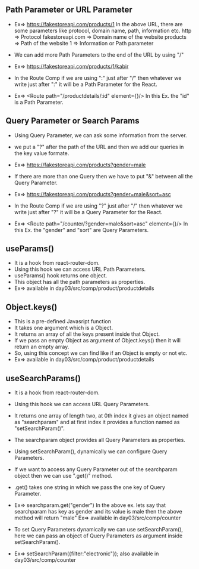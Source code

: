 ## Path Parameter or URL Parameter
* Ex=> https://fakestoreapi.com/products/1
    In the above URL, there are some parameters like protocol, domain name, path, information etc.
    http => Protocol
    fakestoreapi.com => Domain name of the website
    products => Path of the website
    1 => Information or Path parameter

* We can add more Path Parameters to the end of the URL by using "/"
* Ex=>  https://fakestoreapi.com/products/1/kabir

* In the Route Comp if we are using ":" just after "/" then whatever we write just after ":" it will be a Path Parameter for the React.
* Ex=> <Route path="/productdetails/:id" element={<ProductDetails />}/>
    In this Ex. the "id" is a Path Parameter.


## Query Parameter or Search Params
* Using Query Parameter, we can ask some information from the server.
* we put a "?" after the path of the URL and then we add our queries in the key value formate.
* Ex=> https://fakestoreapi.com/products?gender=male

* If there are more than one Query then we have to put "&" between all the Query Parameter.
* Ex=> https://fakestoreapi.com/products?gender=male&sort=asc

* In the Route Comp if we are using "?" just after "/" then whatever we write just after "?" it will be a Query Parameter for the React.
* Ex=> <Route path="/counter/?gender=male&sort=asc" element={<ProductDetails />}/>
    In this Ex. the "gender" and "sort" are Query Parameters.



## useParams()
* It is a hook from react-router-dom.
* Using this hook we can access URL Path Parameters.
* useParams() hook returns one object.
* This object has all the path parameters as properties.
* Ex=> available in day03/src/comp/product/productdetails


## Object.keys()
* This is a pre-defined Javasript function
* It takes one argument which is a Object.
* It returns an array of all the keys present inside that Object.
* If we pass an empty Object as argument of Object.keys() then it will return an empty array.
* So, using this concept we can find like if an Object is empty or not etc.
* Ex=> available in day03/src/comp/product/productdetails


## useSearchParams()
* It is a hook from react-router-dom.
* Using this hook we can access URL Query Parameters.
* It returns one array of length two, at 0th index it gives an object named as "searchparam" and at first index it provides a function named as "setSearchParam()".
* The searchparam object provides all Query Parameters as properties.
* Using setSearchParam(), dynamically we can configure Query Parameters.

* If we want to access any Query Parameter out of the searchparam object then we can use ".get()" method.
* .get() takes one string in which we pass the one key of Query Parameter.
* Ex=> searchparam.get("gender")
    In the above ex. lets say that searchparam has key as gender and its value is male then the above method will return "male"
    Ex=> available in day03/src/comp/counter

* To set Query Parameters dynamically we can use setSearchParam(), here we can pass an object of Query Parameters as argument inside setSearchParam().
* Ex=> setSearchParam({filter:"electronic"});
    also available in day03/src/comp/counter
